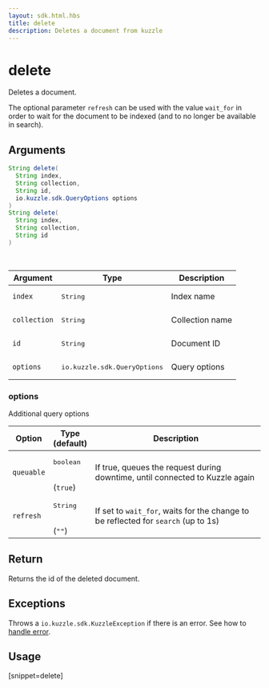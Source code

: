 ```yaml
---
layout: sdk.html.hbs
title: delete
description: Deletes a document from kuzzle
---
```


# delete

Deletes a document.

The optional parameter `refresh` can be used with the value `wait_for` in order to wait for the document to be indexed (and to no longer be available in search).

## Arguments

```java
String delete(
  String index,
  String collection,
  String id,
  io.kuzzle.sdk.QueryOptions options
)
String delete(
  String index,
  String collection,
  String id
)
```

<br/>

| Argument     | Type                                  | Description     |
| ------------ | ------------------------------------- | --------------- |
| `index`      | <pre>String</pre>                     | Index name      |
| `collection` | <pre>String</pre>                     | Collection name |
| `id`         | <pre>String</pre>                     | Document ID     |
| `options`    | <pre>io.kuzzle.sdk.QueryOptions</pre> | Query options   |

### options

Additional query options

| Option     | Type<br/>(default)              | Description                                                                        |
| ---------- | ------------------------------- | ---------------------------------------------------------------------------------- |
| `queuable` | <pre>boolean</pre><br/>(`true`) | If true, queues the request during downtime, until connected to Kuzzle again       |
| `refresh`  | <pre>String</pre><br/>(`""`)    | If set to `wait_for`, waits for the change to be reflected for `search` (up to 1s) |

## Return

Returns the id of the deleted document.

## Exceptions

Throws a `io.kuzzle.sdk.KuzzleException` if there is an error. See how to [handle error](/sdk-reference/java/1/error-handling).

## Usage

[snippet=delete]
